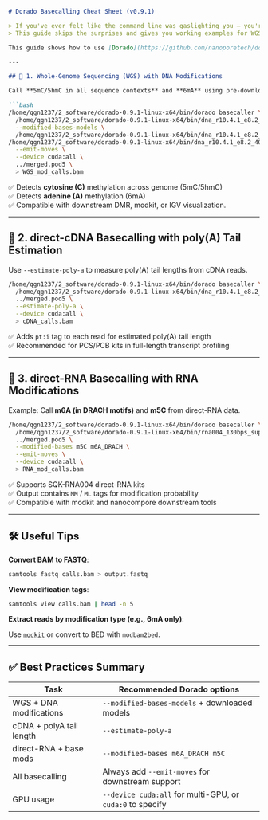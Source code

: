 ```markdown
# Dorado Basecalling Cheat Sheet (v0.9.1)

> If you've ever felt like the command line was gaslighting you — you're not alone.  
> This guide skips the surprises and gives you working examples for WGS, cDNA, and direct-RNA.

This guide shows how to use [Dorado](https://github.com/nanoporetech/dorado) to basecall Oxford Nanopore data with optional **modification calling**, using real tested commands.

---

## 🧬 1. Whole-Genome Sequencing (WGS) with DNA Modifications

Call **5mC/5hmC in all sequence contexts** and **6mA** using pre-downloaded models.

```bash
/home/qgn1237/2_software/dorado-0.9.1-linux-x64/bin/dorado basecaller \
  /home/qgn1237/2_software/dorado-0.9.1-linux-x64/bin/dna_r10.4.1_e8.2_400bps_hac@v5.0.0 \
  --modified-bases-models \
  /home/qgn1237/2_software/dorado-0.9.1-linux-x64/bin/dna_r10.4.1_e8.2_400bps_hac@v5.0.0_5mC_5hmC@v3,\
/home/qgn1237/2_software/dorado-0.9.1-linux-x64/bin/dna_r10.4.1_e8.2_400bps_hac@v5.0.0_6mA@v3 \
  --emit-moves \
  --device cuda:all \
  ../merged.pod5 \
  > WGS_mod_calls.bam
```

✅ Detects **cytosine (C)** methylation across genome (5mC/5hmC)  
✅ Detects **adenine (A)** methylation (6mA)  
✅ Compatible with downstream DMR, modkit, or IGV visualization.

---

## 🔬 2. direct-cDNA Basecalling with poly(A) Tail Estimation

Use `--estimate-poly-a` to measure poly(A) tail lengths from cDNA reads.

```bash
/home/qgn1237/2_software/dorado-0.9.1-linux-x64/bin/dorado basecaller \
  /home/qgn1237/2_software/dorado-0.9.1-linux-x64/bin/dna_r10.4.1_e8.2_400bps_hac@v5.0.0 \
  ../merged.pod5 \
  --estimate-poly-a \
  --device cuda:all \
  > cDNA_calls.bam
```

✅ Adds `pt:i` tag to each read for estimated poly(A) tail length  
✅ Recommended for PCS/PCB kits in full-length transcript profiling

---

## 🧫 3. direct-RNA Basecalling with RNA Modifications

Example: Call **m6A (in DRACH motifs)** and **m5C** from direct-RNA data.

```bash
/home/qgn1237/2_software/dorado-0.9.1-linux-x64/bin/dorado basecaller \
  /home/qgn1237/2_software/dorado-0.9.1-linux-x64/bin/rna004_130bps_sup@v5.1.0/ \
  ../merged.pod5 \
  --modified-bases m5C m6A_DRACH \
  --emit-moves \
  --device cuda:all \
  > RNA_mod_calls.bam
```

✅ Supports SQK-RNA004 direct-RNA kits  
✅ Output contains `MM` / `ML` tags for modification probability  
✅ Compatible with modkit and nanocompore downstream tools

---

## 🛠️ Useful Tips

**Convert BAM to FASTQ**:

```bash
samtools fastq calls.bam > output.fastq
```

**View modification tags**:

```bash
samtools view calls.bam | head -n 5
```

**Extract reads by modification type (e.g., 6mA only)**:

Use [`modkit`](https://github.com/nanoporetech/modkit) or convert to BED with `modbam2bed`.

---

## ✅ Best Practices Summary

| Task | Recommended Dorado options |
|------|-----------------------------|
| WGS + DNA modifications | `--modified-bases-models` + downloaded models |
| cDNA + polyA tail length | `--estimate-poly-a` |
| direct-RNA + base mods | `--modified-bases m6A_DRACH m5C` |
| All basecalling | Always add `--emit-moves` for downstream support |
| GPU usage | `--device cuda:all` for multi-GPU, or `cuda:0` to specify |
